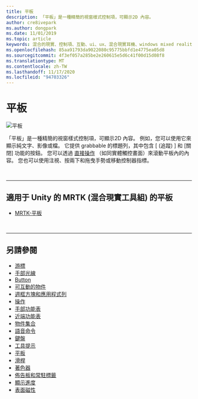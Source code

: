 ```yaml
---
title: 平板
description: 「平板」是一種精簡的視窗樣式控制項，可顯示2D 內容。
author: cre8ivepark
ms.author: dongpark
ms.date: 11/01/2019
ms.topic: article
keywords: 混合的現實、控制項、互動、ui、ux、混合現實耳機、windows mixed reality 耳機、虛擬實境耳機、HoloLens、平板、MRTK、混合現實工具組
ms.openlocfilehash: 85aa91793da9022080c95775bbfd1e4775ea05d8
ms.sourcegitcommit: 4f3ef057a285be2e260615e5d6c41f00d15d08f8
ms.translationtype: MT
ms.contentlocale: zh-TW
ms.lasthandoff: 11/17/2020
ms.locfileid: "94703326"
---
```

# <a name="slate"></a>平板

![平板](images/UX_Hero_Slate.jpg)

「平板」是一種精簡的視窗樣式控制項，可顯示2D 內容。 例如，您可以使用它來顯示純文字、影像或檔。 它提供 grabbable 的標題列，其中包含 [ (追蹤) ] 和 [關閉] 功能的按鈕。 您可以透過 [直接操作](direct-manipulation.md#2d-slate-interaction) （如同實體觸控畫面）來滾動平板內的內容。 您也可以使用注視、按兩下和拖曳手勢或移動控制器指標。

<br>

---

## <a name="slate-in-mrtk-mixed-reality-toolkit-for-unity"></a>適用于 Unity 的 MRTK (混合現實工具組) 的平板

* [MRTK-平板](https://microsoft.github.io/MixedRealityToolkit-Unity/Documentation/README_Slate.html)

<br>

---

## <a name="see-also"></a>另請參閱

* [游標](cursors.md)
* [手部光線](point-and-commit.md)
* [Button](button.md)
* [可互動的物件](interactable-object.md)
* [週框方塊和應用程式列](app-bar-and-bounding-box.md)
* [操作](direct-manipulation.md)
* [手部功能表](hand-menu.md)
* [近端功能表](near-menu.md)
* [物件集合](object-collection.md)
* [語音命令](voice-input.md)
* [鍵盤](keyboard.md)
* [工具提示](tooltip.md)
* [平板](slate.md)
* [滑桿](slider.md)
* [著色器](shader.md)
* [佈告板和常駐標籤](billboarding-and-tag-along.md)
* [顯示進度](progress.md)
* [表面磁性](surface-magnetism.md)
